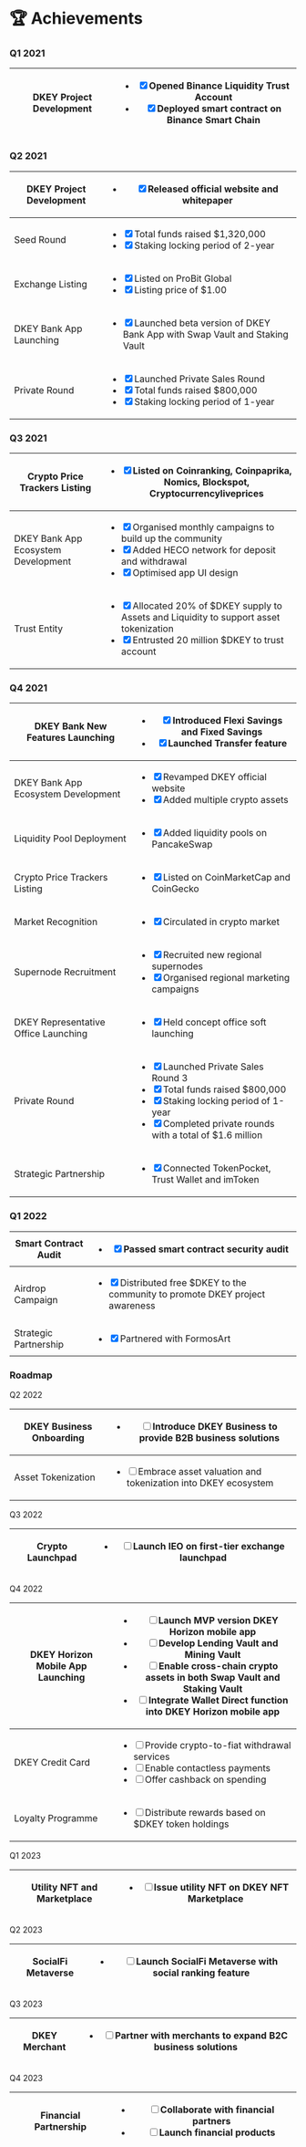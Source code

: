 # 🏆 Achievements

### Q1 2021

| DKEY Project Development | <ul class="contains-task-list"><li><input type="checkbox" checked>Opened Binance Liquidity Trust Account</li><li><input type="checkbox" checked>Deployed smart contract on Binance Smart Chain</li></ul> |
| ------------------------ | -------------------------------------------------------------------------------------------------------------------------------------------------------------------------------------------------------- |



### Q2 2021

| DKEY Project Development | <ul class="contains-task-list"><li><input type="checkbox" checked>Released official website and whitepaper</li></ul>                                                                                                                                  |
| ------------------------ | ----------------------------------------------------------------------------------------------------------------------------------------------------------------------------------------------------------------------------------------------------- |
| Seed Round               | <ul class="contains-task-list"><li><input type="checkbox" checked>Total funds raised $1,320,000 </li><li><input type="checkbox" checked>Staking locking period of 2-year</li></ul>                                                                    |
| Exchange Listing         | <ul class="contains-task-list"><li><input type="checkbox" checked>Listed on ProBit Global </li><li><input type="checkbox" checked>Listing price of $1.00</li></ul>                                                                                    |
| DKEY Bank App Launching  | <ul class="contains-task-list"><li><input type="checkbox" checked>Launched beta version of DKEY Bank App with Swap Vault and Staking Vault</li></ul>                                                                                                  |
| Private Round            | <ul class="contains-task-list"><li><input type="checkbox" checked>Launched Private Sales Round </li><li><input type="checkbox" checked>Total funds raised $800,000 </li><li><input type="checkbox" checked>Staking locking period of 1-year</li></ul> |



### Q3 2021

| Crypto Price Trackers Listing       | <ul class="contains-task-list"><li><input type="checkbox" checked>Listed on Coinranking, Coinpaprika, Nomics, Blockspot, Cryptocurrencyliveprices</li></ul>                                                                                                                             |
| ----------------------------------- | --------------------------------------------------------------------------------------------------------------------------------------------------------------------------------------------------------------------------------------------------------------------------------------- |
| DKEY Bank App Ecosystem Development | <ul class="contains-task-list"><li><input type="checkbox" checked>Organised monthly campaigns to build up the community </li><li><input type="checkbox" checked>Added HECO network for deposit and withdrawal </li><li><input type="checkbox" checked>Optimised app UI design</li></ul> |
| Trust Entity                        | <ul class="contains-task-list"><li><input type="checkbox" checked>Allocated 20% of $DKEY supply to Assets and Liquidity to support asset tokenization </li><li><input type="checkbox" checked>Entrusted 20 million $DKEY to trust account</li></ul>                                     |



### Q4 2021

| DKEY Bank New Features Launching     | <ul class="contains-task-list"><li><input type="checkbox" checked>Introduced Flexi Savings and Fixed Savings </li><li><input type="checkbox" checked>Launched Transfer feature</li></ul>                                                                                                                                                                     |
| ------------------------------------ | ------------------------------------------------------------------------------------------------------------------------------------------------------------------------------------------------------------------------------------------------------------------------------------------------------------------------------------------------------------ |
| DKEY Bank App Ecosystem Development  | <ul class="contains-task-list"><li><input type="checkbox" checked>Revamped DKEY official website </li><li><input type="checkbox" checked>Added multiple crypto assets</li></ul>                                                                                                                                                                              |
| Liquidity Pool Deployment            | <ul class="contains-task-list"><li><input type="checkbox" checked>Added liquidity pools on PancakeSwap</li></ul>                                                                                                                                                                                                                                             |
| Crypto Price Trackers Listing        | <ul class="contains-task-list"><li><input type="checkbox" checked>Listed on CoinMarketCap and CoinGecko</li></ul>                                                                                                                                                                                                                                            |
| Market Recognition                   | <ul class="contains-task-list"><li><input type="checkbox" checked>Circulated in crypto market</li></ul>                                                                                                                                                                                                                                                      |
| Supernode Recruitment                | <ul class="contains-task-list"><li><input type="checkbox" checked>Recruited new regional supernodes </li><li><input type="checkbox" checked>Organised regional marketing campaigns</li></ul>                                                                                                                                                                 |
| DKEY Representative Office Launching | <ul class="contains-task-list"><li><input type="checkbox" checked>Held concept office soft launching</li></ul>                                                                                                                                                                                                                                               |
| Private Round                        | <ul class="contains-task-list"><li><input type="checkbox" checked>Launched Private Sales Round 3 </li><li><input type="checkbox" checked>Total funds raised $800,000 </li><li><input type="checkbox" checked>Staking locking period of 1-year </li><li><input type="checkbox" checked>Completed private rounds with a total of $1.6 million</li></ul><p></p> |
| Strategic Partnership                | <ul class="contains-task-list"><li><input type="checkbox" checked>Connected TokenPocket, Trust Wallet and imToken</li></ul>                                                                                                                                                                                                                                  |



### Q1 2022

| Smart Contract Audit  | <ul class="contains-task-list"><li><input type="checkbox" checked>Passed smart contract security audit</li></ul>                                      |
| --------------------- | ----------------------------------------------------------------------------------------------------------------------------------------------------- |
| Airdrop Campaign      | <ul class="contains-task-list"><li><input type="checkbox" checked>Distributed free $DKEY to the community to promote DKEY project awareness</li></ul> |
| Strategic Partnership | <ul class="contains-task-list"><li><input type="checkbox" checked>Partnered with FormosArt</li></ul>                                                  |



### Roadmap

Q2 2022

| DKEY Business Onboarding | <ul class="contains-task-list"><li><input type="checkbox">Introduce DKEY Business to provide B2B business solutions</li></ul>    |
| ------------------------ | -------------------------------------------------------------------------------------------------------------------------------- |
| Asset Tokenization       | <ul class="contains-task-list"><li><input type="checkbox">Embrace asset valuation and tokenization into DKEY ecosystem</li></ul> |



Q3 2022

| Crypto Launchpad | <ul class="contains-task-list"><li><input type="checkbox">Launch IEO on first-tier exchange launchpad</li></ul> |
| ---------------- | --------------------------------------------------------------------------------------------------------------- |



Q4 2022

| DKEY Horizon Mobile App Launching | <ul class="contains-task-list"><li><input type="checkbox">Launch MVP version DKEY Horizon mobile app </li><li><input type="checkbox">Develop Lending Vault and Mining Vault </li><li><input type="checkbox">Enable cross-chain crypto assets in both Swap Vault and Staking Vault </li><li><input type="checkbox">Integrate Wallet Direct function into DKEY Horizon mobile app</li></ul> |
| --------------------------------- | ----------------------------------------------------------------------------------------------------------------------------------------------------------------------------------------------------------------------------------------------------------------------------------------------------------------------------------------------------------------------------------------- |
| DKEY Credit Card                  | <ul class="contains-task-list"><li><input type="checkbox">Provide crypto-to-fiat withdrawal services </li><li><input type="checkbox">Enable contactless payments </li><li><input type="checkbox">Offer cashback on spending</li></ul>                                                                                                                                                     |
| Loyalty Programme                 | <ul class="contains-task-list"><li><input type="checkbox">Distribute rewards based on $DKEY token holdings</li></ul>                                                                                                                                                                                                                                                                      |



Q1 2023

| Utility NFT and Marketplace | <ul class="contains-task-list"><li><input type="checkbox">Issue utility NFT on DKEY NFT Marketplace</li></ul> |
| --------------------------- | ------------------------------------------------------------------------------------------------------------- |



Q2 2023

| SocialFi Metaverse | <ul class="contains-task-list"><li><input type="checkbox">Launch SocialFi Metaverse with social ranking feature</li></ul> |
| ------------------ | ------------------------------------------------------------------------------------------------------------------------- |



Q3 2023

| DKEY Merchant | <ul class="contains-task-list"><li><input type="checkbox">Partner with merchants to expand B2C business solutions</li></ul> |
| ------------- | --------------------------------------------------------------------------------------------------------------------------- |



Q4 2023

| Financial Partnership | <ul class="contains-task-list"><li><input type="checkbox">Collaborate with financial partners </li><li><input type="checkbox">Launch financial products</li></ul> |
| --------------------- | ----------------------------------------------------------------------------------------------------------------------------------------------------------------- |



